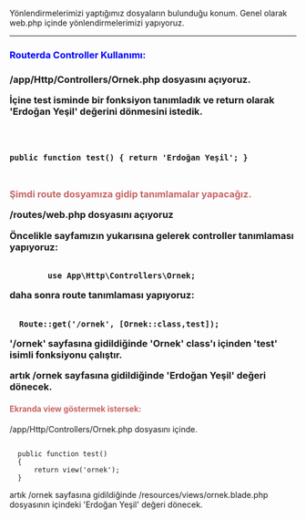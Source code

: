 <p>
  Yönlendirmelerimizi yaptığımız dosyaların bulunduğu konum. Genel olarak web.php içinde yönlendirmelerimizi
  yapıyoruz.
</p>
<hr>
<h3 style="color:blue">Routerda Controller Kullanımı:<h3>
<p>
   /app/Http/Controllers/Ornek.php dosyasını açıyoruz.
</p>
<p>
   İçine test isminde bir fonksiyon tanımladık ve return olarak 'Erdoğan Yeşil' değerini dönmesini istedik.<br>
</p>
<code >

  public function test()
  {
      return 'Erdoğan Yeşil';
  }

</code>
<p style="color:rgb(200,100,100)">
  Şimdi route dosyamıza gidip tanımlamalar yapacağız.
</p>
<p>
    /routes/web.php dosyasını açıyoruz
</p>
<p>
  Öncelikle sayfamızın yukarısına gelerek controller tanımlaması yapıyoruz:
</p>
<code>
        use App\Http\Controllers\Ornek;
</code>
<p>
  daha sonra route tanımlaması yapıyoruz:
</p>

<code>
  Route::get('/ornek', [Ornek::class,test]);
</code>
<p>
  '/ornek' sayfasına gidildiğinde 'Ornek' class'ı içinden 'test' isimli fonksiyonu çalıştır.
</p>
<p>
  artık /ornek sayfasına gidildiğinde 'Erdoğan Yeşil' değeri dönecek.
</p>
<h4 style="color:rgb(200,100,100)">
  Ekranda view göstermek istersek:
</h4>
<p>
  /app/Http/Controllers/Ornek.php dosyasını içinde.
</p>
<code>
  public function test()
  {
      return view('ornek');
  }
</code>
<p>
  artık /ornek sayfasına gidildiğinde /resources/views/ornek.blade.php dosyasının içindeki 'Erdoğan Yeşil' değeri dönecek.
</p>

